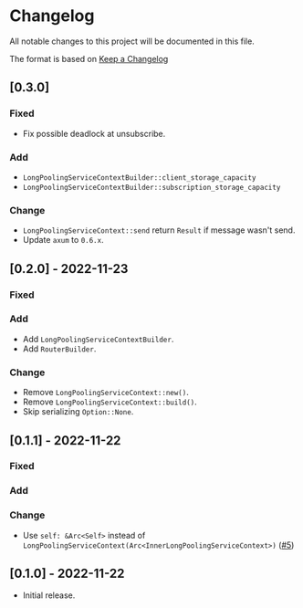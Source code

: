 # Changelog
All notable changes to this project will be documented in this file.

The format is based on [Keep a Changelog](https://keepachangelog.com/en/1.0.0/)

## [0.3.0]
### Fixed
- Fix possible deadlock at unsubscribe.

### Add
- `LongPoolingServiceContextBuilder::client_storage_capacity`
- `LongPoolingServiceContextBuilder::subscription_storage_capacity`

### Change
- `LongPoolingServiceContext::send` return `Result` if message wasn't send.
- Update `axum` to `0.6.x`.

## [0.2.0] - 2022-11-23
### Fixed

### Add
- Add `LongPoolingServiceContextBuilder`.
- Add `RouterBuilder`.

### Change
- Remove `LongPoolingServiceContext::new()`.
- Remove `LongPoolingServiceContext::build()`.
- Skip serializing `Option::None`.

## [0.1.1] - 2022-11-22
### Fixed

### Add

### Change
- Use `self: &Arc<Self>` instead
  of `LongPoolingServiceContext(Arc<InnerLongPoolingServiceContext>)` ([#5](https://github.com/BratSinot/axum-cometd/pull/5))

## [0.1.0] - 2022-11-22
- Initial release.
